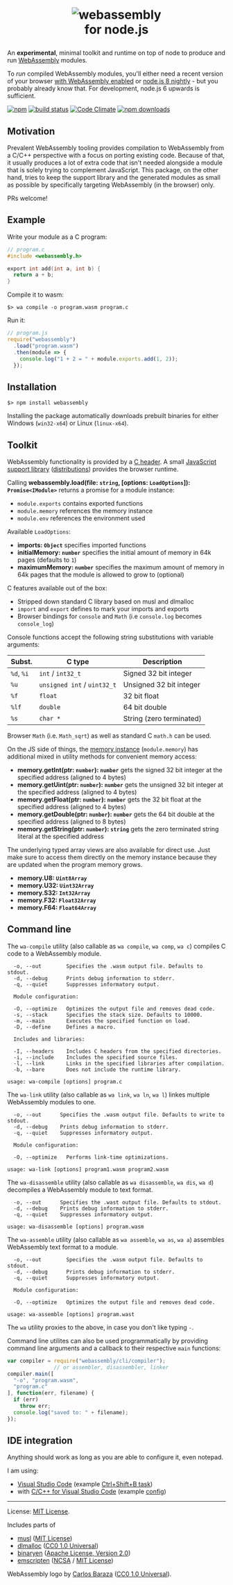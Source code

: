 <h1><p align="center"><img src="https://github.com/WebAssembly/web-assembly-logo/raw/master/dist/logo/web-assembly-logo-256px.png" alt="webassembly" /><br />for node.js</p></h1>

An **experimental**, minimal toolkit and runtime on top of node to produce and run [WebAssembly](http://webassembly.org) modules.

To *run* compiled WebAssembly modules, you'll either need a recent version of your browser [with WebAssembly enabled](http://caniuse.com/#feat=wasm) or [node.js 8 nightly](https://nodejs.org/download/nightly/) - but you probably already know that. For development, node.js 6 upwards is sufficient.

[![npm](https://img.shields.io/npm/v/webassembly.svg)](https://www.npmjs.com/package/webassembly) [![build status](https://travis-ci.org/dcodeIO/webassembly.svg?branch=master)](https://travis-ci.org/dcodeIO/webassembly) [![Code Climate](https://codeclimate.com/github/dcodeIO/webassembly/badges/gpa.svg)](https://codeclimate.com/github/dcodeIO/webassembly) [![npm downloads](https://img.shields.io/npm/dm/webassembly.svg)](https://www.npmjs.com/package/webassembly)

Motivation
----------

Prevalent WebAssembly tooling provides compilation to WebAssembly from a C/C++ perspective with a focus on porting existing code. Because of that, it usually produces a lot of extra code that isn't needed alongside a module that is solely trying to complement JavaScript. This package, on the other hand, tries to keep the support library and the generated modules as small as possible by specifically targeting WebAssembly (in the browser) only.

PRs welcome!

Example
-------

Write your module as a C program:

```c
// program.c
#include <webassembly.h>

export int add(int a, int b) {
  return a + b;
}
```

Compile it to wasm:

```
$> wa compile -o program.wasm program.c
```

Run it:

```js
// program.js
require("webassembly")
  .load("program.wasm")
  .then(module => {
    console.log("1 + 2 = " + module.exports.add(1, 2));
  });
```

Installation
------------

```
$> npm install webassembly
```

Installing the package automatically downloads prebuilt binaries for either Windows (`win32-x64`) or Linux (`linux-x64`).

Toolkit
-------

WebAssembly functionality is provided by a [C header](https://github.com/dcodeIO/webassembly/blob/master/include/webassembly.h). A small [JavaScript support library](https://github.com/dcodeIO/webassembly/tree/master/src) ([distributions](https://github.com/dcodeIO/webassembly/tree/master/dist)) provides the browser runtime.

Calling **webassembly.load(file: `string`, [options: `LoadOptions`]): `Promise<IModule>`** returns a promise for a module instance:

* `module.exports` contains exported functions
* `module.memory` references the memory instance
* `module.env` references the environment used

Available `LoadOptions`:

* **imports: `Object`** specifies imported functions
* **initialMemory: `number`** specifies the initial amount of memory in 64k pages (defaults to `1`)
* **maximumMemory: `number`** specifies the maximum amount of memory in 64k pages that the module is allowed to grow to (optional)

C features available out of the box:

* Stripped down standard C library based on musl and dlmalloc
* `import` and `export` defines to mark your imports and exports
* Browser bindings for `console` and `Math` (i.e `console.log` becomes `console_log`)

Console functions accept the following string substitutions with variable arguments:

| Subst.     | C type                      | Description
|------------|-----------------------------|-------------------------
| `%d`, `%i` | `int` / `int32_t`           | Signed 32 bit integer
| `%u`       | `unsigned int` / `uint32_t` | Unsigned 32 bit integer
| `%f`       | `float`                     | 32 bit float
| `%lf`      | `double`                    | 64 bit double
| `%s`       | `char *`                    | String (zero terminated)

Browser `Math` (i.e. `Math_sqrt`) as well as standard C `math.h` can be used.

On the JS side of things, the [memory instance](https://developer.mozilla.org/en-US/docs/Web/JavaScript/Reference/Global_Objects/WebAssembly/Memory) (`module.memory`) has additional mixed in utility methods for convenient memory access:

* **memory.getInt(ptr: `number`): `number`** gets the signed 32 bit integer at the specified address (aligned to 4 bytes)
* **memory.getUint(ptr: `number`): `number`** gets the unsigned 32 bit integer at the specified address (aligned to 4 bytes)
* **memory.getFloat(ptr: `number`): `number`** gets the 32 bit float at the specified address (aligned to 4 bytes)
* **memory.getDouble(ptr: `number`): `number`** gets the 64 bit double at the specified address (aligned to 8 bytes)
* **memory.getString(ptr: `number`): `string`** gets the zero terminated string literal at the specified address

The underlying typed array views are also available for direct use. Just make sure to access them directly on the memory instance because they are updated when the program memory grows.

* **memory.U8: `Uint8Array`**
* **memory.U32: `Uint32Array`**
* **memory.S32: `Int32Array`**
* **memory.F32: `Float32Array`**
* **memory.F64: `Float64Array`**

Command line
------------

The `wa-compile` utility (also callable as `wa compile`, `wa comp`, `wa c`) compiles C code to a WebAssembly module.

```
  -o, --out        Specifies the .wasm output file. Defaults to stdout.
  -d, --debug      Prints debug information to stderr.
  -q, --quiet      Suppresses informatory output.

  Module configuration:

  -O, --optimize   Optimizes the output file and removes dead code.
  -s, --stack      Specifies the stack size. Defaults to 10000.
  -m, --main       Executes the specified function on load.
  -D, --define     Defines a macro.

  Includes and libraries:

  -I, --headers    Includes C headers from the specified directories.
  -i, --include    Includes the specified source files.
  -l, --link       Links in the specified libraries after compilation.
  -b, --bare       Does not include the runtime library.

usage: wa-compile [options] program.c
```

The `wa-link` utility (also callable as `wa link`, `wa ln`, `wa l`) linkes multiple WebAssembly modules to one.

```
  -o, --out      Specifies the .wasm output file. Defaults to write to stdout.
  -d, --debug    Prints debug information to stderr.
  -q, --quiet    Suppresses informatory output.

  Module configuration:

  -O, --optimize   Performs link-time optimizations.

usage: wa-link [options] program1.wasm program2.wasm
```

The `wa-disassemble` utility (also callable as `wa disassemble`, `wa dis`, `wa d`) decompiles a WebAssembly module to text format.

```
  -o, --out      Specifies the .wast output file. Defaults to stdout.
  -d, --debug    Prints debug information to stderr.
  -q, --quiet    Suppresses informatory output.

usage: wa-disassemble [options] program.wasm
```

The `wa-assemble` utility (also callable as `wa assemble`, `wa as`, `wa a`) assembles WebAssembly text format to a module.

```
  -o, --out        Specifies the .wasm output file. Defaults to stdout.
  -d, --debug      Prints debug information to stderr.
  -q, --quiet      Suppresses informatory output.

  Module configuration:

  -O, --optimize   Optimizes the output file and removes dead code.

usage: wa-assemble [options] program.wast
```

The `wa` utility proxies to the above, in case you don't like typing `-`.

Command line utilites can also be used programmatically by providing command line arguments and a callback to their respective `main` functions:

```js
var compiler = require("webassembly/cli/compiler");
               // or assembler, disassembler, linker
compiler.main([
  "-o", "program.wasm",
  "program.c"
], function(err, filename) {
  if (err)
    throw err;
  console.log("saved to: " + filename);
});
```

IDE integration
---------------

Anything should work as long as you are able to configure it, even notepad.

I am using:

* [Visual Studio Code](https://code.visualstudio.com/) (example [Ctrl+Shift+B task](https://github.com/dcodeIO/webassembly/blob/master/.vscode/tasks.json))
* with [C/C++ for Visual Studio Code](https://marketplace.visualstudio.com/items?itemName=ms-vscode.cpptools) (example [config](https://github.com/dcodeIO/webassembly/blob/master/.vscode/c_cpp_properties.json))

---

License: [MIT License](https://opensource.org/licenses/MIT).

Includes parts of

* [musl](http://www.musl-libc.org/) ([MIT License](https://opensource.org/licenses/MIT))
* [dlmalloc](http://g.oswego.edu/dl/html/malloc.html) ([CC0 1.0 Universal](https://creativecommons.org/publicdomain/zero/1.0/))
* [binaryen](https://github.com/WebAssembly/binaryen) ([Apache License, Version 2.0](https://opensource.org/licenses/Apache-2.0))
* [emscripten](https://kripken.github.io/emscripten-site/) ([NCSA](https://opensource.org/licenses/NCSA) / [MIT License](https://opensource.org/licenses/MIT))

WebAssembly logo by [Carlos Baraza](https://github.com/carlosbaraza) ([CC0 1.0 Universal](https://creativecommons.org/publicdomain/zero/1.0/)).
